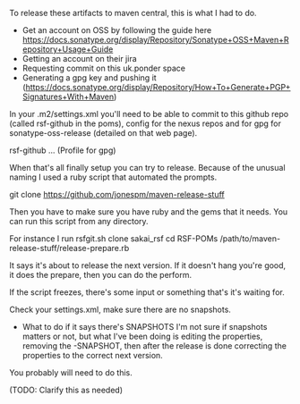 To release these artifacts to maven central, this is what I had to do.

- Get an account on OSS by following the guide here
 https://docs.sonatype.org/display/Repository/Sonatype+OSS+Maven+Repository+Usage+Guide
 - Getting an account on their jira
 - Requesting commit on this uk.ponder space
 - Generating a gpg key and pushing it (https://docs.sonatype.org/display/Repository/How+To+Generate+PGP+Signatures+With+Maven)

In your .m2/settings.xml you'll need to be able to commit to this github repo (called rsf-github in the poms), config for the nexus repos and for gpg for sonatype-oss-release (detailed on that web page).

<settings>
    <servers>
        <server>
            <id>rsf-github</id>
            <username></username>
            <password></password>
        </server>

<profiles> 
... (Profile for gpg)

When that's all finally setup you can try to release. Because of the unusual naming I used a ruby script that automated the prompts.

git clone https://github.com/jonespm/maven-release-stuff

Then you have to make sure you have ruby and the gems that it needs. You can run this script from any directory.

For instance I run
rsfgit.sh clone sakai_rsf
cd RSF-POMs
/path/to/maven-release-stuff/release-prepare.rb

It says it's about to release the next version. If it doesn't hang you're good, it does the prepare, then you can do the perform.

If the script freezes, there's some input or something that's it's waiting for.

Check your settings.xml, make sure there are no snapshots.

- What to do if it says there's SNAPSHOTS
I'm not sure if snapshots matters or not, but what I've been doing is editing the properties, removing the -SNAPSHOT, then after the release is done correcting the properties to the correct next version. 

You probably will need to do this.

(TODO: Clarify this as needed)

